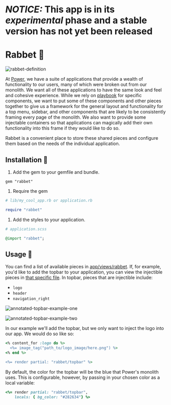 # *NOTICE:* This app is in its _experimental_ phase and a stable version has not yet been released

# Rabbet 🐰

![rabbet-definition](https://user-images.githubusercontent.com/16630021/208455743-bf14911b-ddc3-4076-bcdb-3ebceb241ee9.png)

At [Power](https://techatpower.com), we have a suite of applications that provide a wealth of functionality to our users, many of which were broken out from our monolith. We want all of these applications to have the same look and feel and cohesive experience. While we rely on [playbook](https://playbook.powerapp.cloud/) for specific components, we want to put some of these components and other pieces together to give us a framework for the general layout and functionality for a top menu, sidebar, and other components that are likely to be consistently framing every page of the monolith. We also want to provide some injectable containers so that applications can magically add their own functionality into this frame if they would like to do so.

Rabbet is a convenient place to store these shared pieces and configure them based on the needs of the individual application.

## Installation 🥕

1. Add the gem to your gemfile and bundle.

`gem "rabbet"`

1. Require the gem

```ruby
# lib/my_cool_app.rb or application.rb

require "rabbet"
```

1. Add the styles to your application.

```ruby
# application.scss

@import "rabbet";
```

## Usage 🐇

You can find a list of available pieces in [app/views/rabbet](https://github.com/powerhome/power-tools/blob/main/packages/rabbet/app/views/rabbet/). If, for example, you'd like to add the topbar to your application, you can view the injectible pieces in [that specific file](https://github.com/powerhome/power-tools/blob/main/packages/rabbet/app/views/rabbet/_topbar.html.erb). In topbar, pieces that are injectible include:

* `logo`
* `header`
* `navigation_right`

![annotated-topbar-example-one](https://user-images.githubusercontent.com/16630021/207151184-af939059-4dff-4382-ab53-f37fb57574fd.png)

![annotated-topbar-example-two](https://user-images.githubusercontent.com/16630021/207151180-875c36ef-7e45-4b52-808b-33497c85ca8e.png)


In our example we'll add the topbar, but we only want to inject the logo into our app. We would do so like so:

```ruby
<% content_for :logo do %>
  <%= image_tag("path_to/logo_image/here.png") %>
<% end %>

<%= render partial: "rabbet/topbar" %>
```

By default, the color for the topbar will be the blue that Power's monolith uses. This is configurable, however, by passing in your chosen color as a local variable:

```ruby
<%= render partial: "rabbet/topbar",
    locals: { bg_color: "#282634"} %>
```
